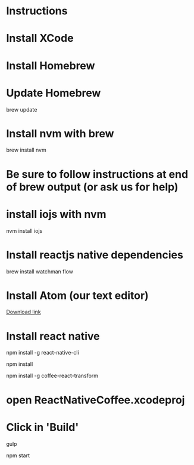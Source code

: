 # Instructions

  # Install XCode

  # Install Homebrew

  # Update Homebrew
  brew update

  # Install nvm with brew
  brew install nvm
  # Be sure to follow instructions at end of brew output (or ask us for help)

  # install iojs with nvm
  nvm install iojs

  # Install reactjs native dependencies
  brew install watchman flow

  # Install Atom (our text editor)
  [Download link](https://github.com/atom/atom/releases/download/v1.0.2/atom-mac.zip)

  # Install react native
  npm install -g react-native-cli

  npm install

  npm install -g coffee-react-transform

  # open ReactNativeCoffee.xcodeproj

  # Click in 'Build'

  gulp

  npm start
